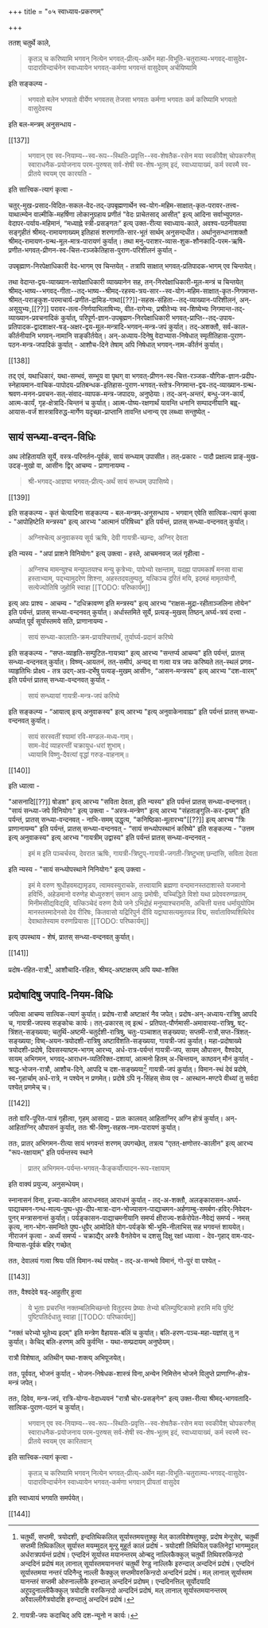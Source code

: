 +++
title = "०५ स्वाध्याय-प्रकरणम्"

+++

ततश् चतुर्थे काले, 

> कृतञ् च करिष्यामि भगवन् नित्येन भगवत्-प्रीत्य्-अर्थेन महा-विभूति-चतुरात्म्य-भगवद्-वासुदेव-पादारविन्दार्चनेन स्वाध्यायेन भगवत्-कर्मणा भगवन्तं वासुदेवम् अर्चयिष्यामि

इति सङ्कल्प्य - 

> भगवतो बलेन भगवतो वीर्येण भगवतस् तेजसा भगवतः कर्मणा भगवतः कर्म करिष्यामि भगवतो वासुदेवस्य 


इति बल-मन्त्रम् अनुसन्धाय -

[[137]] 

> भगवान् एव स्व-नियाम्य--स्व-रूप--स्थिति-प्रवृत्ति--स्व-शेषतैक-रसेन मया स्वकीयैश् चोपकरणैस् स्वाराधनैक-प्रयोजनाय परम-पुरुषस् सर्व-शेषी स्व-शेष-भूतम् इदं, स्वाध्यायाख्यं, कर्म स्वस्मै स्व-प्रीतये स्वयम् एव कारयति -

इति सात्त्विक-त्यागं कृत्वा -  

चतुर्-मुख-प्रसाद-विदित-सकल-वेद-तद्-उपबृह्मणार्थेन स्व-योग-महिम-साक्षात्-कृत-परावर-तत्त्व-याथात्म्येन वाल्मीकि-महर्षिणा लोकानुग्रहाय प्रणीतं "वेदः प्राचेतसाद् आसीत्" इत्य् आदिना सर्वाभ्युपगत-वेदापर-पर्याय-महिमानं, “मध्याह्ने स्त्री-प्रसङ्गतः” इत्य् उक्त-रीत्या स्वाध्याय-काले, अवश्य-पठनीयतया सङ्गृहीतं श्रीमद्-रामायणाख्यम् इतिहासं शरणागति-सार-भूतं सार्थम् अनुसन्दधीत। अर्थानुसन्धानाशक्तौ  श्रीमद्-रामायण-ग्रन्थ-मूल-मात्र-पारायणं कुर्यात्। तथा मनु-पराशर-व्यास-शुक-शौनकादि-परम-ऋषि-प्रणीत-भगवत्-प्रीणन-स्व-चित्त-रञ्जकेतिहास-पुराण-परिशीलनं कुर्यात् - 

उपबृह्माण-निरपेक्षाधिकारी वेद-भागम् एव चिन्तयेत् - तत्रापि साक्षात् भगवत्-प्रतिपादक-भागम् एव चिन्तयेत्।

तथा वेदान्त-द्वय-व्याख्यान-सापेक्षाधिकारी व्याख्यानेन सह, तन्-निरपेक्षाधिकारी-मूल-मन्त्रं च चिन्तयेत् श्रीमद्-भाष्य--भगवद्-गीता--तद्-भाष्य--श्रीमद्-रहस्य-त्रय-सार--स्व-योग-महिम-साक्षात्-कृत-निगमान्त-श्रीमत्-पराङ्कुश-परमाचार्य-प्रणीत-द्रामिड-गाथा[[??]]-सहस्र-संहिता--तद्-व्याख्यान-परिशीलनं, अन्-असूयुभ्यः,[[??]] परावर-तत्व-निर्णयाभिलाषिभ्यः, वीत-रागेभ्यः, प्रश्रीतेभ्यः स्व-शिष्येभ्यः निगमान्त-तद्-व्याख्यान-प्रवचनादिकं कुर्यात्, परिपूर्ण-ज्ञान-उपबृह्मण-निरपेक्षाधिकारी भगवत्-प्राप्ति--तद्-उपाय-प्रतिपादक-द्वादशाक्षर-षड्-अक्षर-द्वय-मूल-मन्त्रादि-भगवन्-मन्त्र-जपं कुर्यात्। तद्-अशक्तौ, सर्व-काल-कीर्तनीयानि भगवन्-नामानि सङ्कीर्तयेत्। अन्-अध्याय-दिनेषु वेदाभ्यास-निषेधात् स्मृतीतिहास-पुराण-पठन-मन्त्र-जपादिकं कुर्यात् - आशौच-दिने तेषाम् अपि निषेधात् भगवन्-नाम-कीर्तनं कुर्यात्।

[[138]]

तद् एवं, यथाधिकारं, यथा-सम्भवं, सम्भूय वा पृथग् वा भगवत्-प्रीणन-स्व-चित्त-रञ्जक-यौगिक-ज्ञान-प्रदीप-स्नेहायमान-वाचिक-पापोदय-प्रतिबन्धक-इतिहास-पुराण-भगवत्-स्तोत्र-निगमान्त-द्वय-तद्-व्याख्यान-ग्रन्थ-श्रवण-मनन-प्रवचन-सत्-संवाद-व्यापक-मन्त्र-जपादयः, अनुष्ठेयाः।  तद्-अन्-अन्तरं, बन्धु-जन-कार्यं, आत्म-कार्यं, गृह-क्षेत्रादि-चिन्तनं च कुर्यात्। आत्म-पोष्य-रक्षणार्थं यावन्ति धनानि सम्पादनीयानि बह्व्-आयास-वर्जं शास्त्राविरुद्ध-मार्गेण यदृच्छा-प्राप्तानि तावन्ति धनान्य् एव लब्ध्वा सन्तुष्येत् - 

## सायं सन्ध्या-वन्दन-विधिः

अथ लोहितायति सूर्ये, वस्त्र-परिनर्तन-पूर्वकं, सायं सन्ध्याम् उपासीत। तत्-प्रकारः - पादौ प्रक्षाल्य प्राङ्-मुख-उदङ्-मुखो वा, आसीनः द्विर् आचम्य - प्राणानायम्य - 

> श्री-भगवद्-आज्ञया भगवत्-प्रीत्य्-अर्थं सायं सन्ध्यम् उपासिष्ये।  

[^१_१३९]:    
    
    चतुर्दशी-अष्टमि-अमावास्या-पौर्णमासी। प्रतिपत्-मन्व्-आदि-युगादि-विषुव-द्वय[[??]]-अयन-द्वय-रूप-सङ्क्रान्ति दिनानि; यस्मिन् दिने,  उदयात् परं, अस्तमयात् पूर्वं वा त्रि-मुहूर्तम् अन्-अध्याय-तिथि-प्राप्तिः तद्-दिनं; यस्यां चतुर्दश्यां सूर्यास्तमयत् पूर्वं, पौर्णमास्याः, अमावास्याया वा  प्राप्तिः, चतुर्दशि-पूर्व-भूता त्रयोदशी-तिथिः,यस्माद् दिनात् पूर्व-दिने, अपर-दिने च अन्-अध्यायः,तद्-दिनं च।

[[139]]

इति सङ्कल्प्य - कृतं चेत्यादिना सङ्कल्प्य - बल-मन्त्रम्-अनुसन्धाय -  भगवान् एवेति सात्विक-त्यागं कृत्वा - "आपोहिष्टेति मन्त्रस्य" इत्य् आरभ्य "आत्मानं परिषिच्य" इति पर्यन्तं, प्रातस् सन्ध्या-वन्दनवत् कुर्यात्। 

> अग्निश्चेत्य् अनुवाकस्य सूर्य ऋषिः, देवी गायत्री-च्छन्दः, अग्निर् देवता

इति न्यस्य - "अपां प्राशने विनियोगः" इत्य् उक्त्वा - हस्ते, आचमनवज् जलं गृहीत्वा - 

> अग्निश्च मामन्युश्च मन्युपतयश्च मन्यु कृत्रेभ्यः, पापेभ्यो रक्षन्ताम्, यदह्ना पापमकार्षं मनसा वाचा हस्ताभ्याम्, पद्भ्यामुदरेण शिश्ना, अहस्तदवलुम्पतु, यत्किञ्च दुरितं मयि, इदमहं मामृतयोनौ, सत्येज्योतिषि जुहोमि स्वाहा
[[TODO: परिष्कार्यम्]]

इत्य् अपः प्राश्य - आचम्य - "दधिक्रावण्ण इति मन्त्रस्य" इत्य् आरभ्य “राक्षस-मुद्रा-रहीताञ्जलिना तोयेन” इति पर्यन्तं, प्रातस् सन्ध्या-वन्दनवत् कुर्यात्। अर्धास्तमिते सूर्ये, प्रत्यङ्-मुखस् तिष्ठन्,अर्घ्य-त्रयं दत्त्वा - अर्घ्यात् पूर्वं सूर्यास्तमये सति, प्राणानायम्य - 

> सायं सन्ध्या-कालाति-क्रम-प्रायश्चित्तार्थं, तुर्यार्घ्य-प्रदानं करिष्ये

इति सङ्कल्प्य - “सप्त-व्याहृति-सम्पुटित-गायत्र्या" इत्य् आरभ्य "सन्तर्प्य आचम्य" इति पर्यन्तं, प्रातस् सन्ध्या-वन्दनवत् कुर्यात्। विष्ण्व्-आयतनं, तत्-समीपं, अन्यद् वा गत्वा यत्र जपः करिष्यते तत्-स्थलं प्रणव-व्याहृतिभिः प्रोक्ष्य - तत्र उदग्-अग्र-दर्भेषु पत्यङ्-मुखम् आसीनः, “आसन-मन्त्रस्य" इत्य् आरभ्य "दश-वारम्" इति पर्यन्तं प्रातस् सन्ध्या-वन्दनवत् कुर्यात् - 

> सायं सन्ध्यायां गायत्री-मन्त्र-जपं करिष्ये

इति सङ्कल्प्य - “आयात्व् इत्य् अनुवाकस्य" इत्य् आरभ्य "इत्य् अनुवाकेनावाह्य” इति पर्यन्तं प्रातस् सन्ध्या-वन्दनवत् कुर्यात्। 

> सायं सरस्वतीं श्यामां रवि-मण्डल-मध्य-गाम्।  
साम-वेदं व्याहरन्तीं चक्रायुध-धरां शुभाम्।  
ध्यायामि विष्णु-दैवत्यां वृद्धां गरुड-वाहनाम्॥ 

[[140]]

इति ध्यात्वा -

"आसनादि[[??]] षोडश" इत्य् आरभ्य "सविता देवता, इति न्यस्य" इति पर्यन्तं प्रातस् सन्ध्या-वन्दनवत्। "सायं सन्ध्या-जपे विनियोगः" इत्य् उक्त्वा - "अस्त्र-मन्त्रेण" इत्य् आरभ्य "संहताङ्गुलि-कर-द्वयम्" इति पर्यन्तं, प्रातस् सन्ध्या-वन्दनवत् - नाभि-समम् उद्धृत्य, "कनिष्ठिका-मूलारभ्य"[[??]] इत्य् आरभ्य "त्रिः प्राणानायम्य" इति पर्यन्तं, प्रातस् सन्ध्या-वन्दनवत् - “सायं सन्ध्योपस्थानं करिष्ये" इति सङ्कल्प्य - "उत्तम इत्य् अनुवाकस्य" इत्य् आरभ्य "गायत्रीम् उद्वास्य" इति पर्यन्तं प्रातस् सन्ध्या-वन्दनवत् - 

> इमं म इति पञ्चर्चस्य, देवरात ऋषिः, गायत्री-त्रिष्टुप्-गायत्री-जगती-त्रिष्टुभश् छन्दांसि, सविता देवता 

इति न्यस्य - "सायं सन्ध्योपस्थाने निनियोगः" इत्य् उक्त्वा - 

> इमं मे वरुण श्रुधीहवमद्यामृडय, त्वामवस्युराचके, तत्त्वायामि ब्रह्मणा वन्दमानस्तदाशास्ते यजमानो हविर्भिः, अहेडमानो वरुणेह बोध्युरुशग्ं समान आयुः प्रमोषीः, यच्चिद्धिते विशो यथा प्रदेववरुणव्रतम्, मिनीमसीद्यविद्यवि, यत्किञ्चेदं वरुण दैव्ये जने ऽभिद्रोहं मनुष्याश्चरामसि, अचित्ती यत्तव धर्मायुयोपिम मानस्तस्मादेनसो देव रीरिषः, कितवासो यद्रिरिपुर्न दीवि यद्वाघासत्यमुतयन्न विद्म, सर्वाताविष्यशिथिरेव देवाथातेस्याम वरुणप्रियासः 
[[TODO: परिष्कार्यम्]]

इत्य् उपस्थाय - शेषं, प्रातस् सन्ध्या-वन्दनवत् कुर्यात्।

[[141]]

प्रदोष-रहित-रात्रौ[^१_१४२], आशौचादि-रहितः, श्रीमद्-अष्टाक्षरम् अपि यथा-शक्ति 

## प्रदोषादिषु जपादि-नियम-विधिः

जपित्वा आचम्य सात्विक-त्यागं कुर्यात्। प्रदोष-रात्रौ अष्टाक्षरं नैव जपेत्। प्रदोष-अन्-अध्याय-रात्रिषु आपदि च, गायत्री-जपस्य सङ्कोचः कार्यः। तत्-प्रकारस् त्व् इत्थं - प्रतिपत्-पौर्णमासी-अमावास्या-रात्रिषु, षट्-त्रिंशत्-सङ्ख्यया; चतुर्थि-अष्टमी-चतुर्दशी-रात्रिषु, चतुः-पञ्चाशत् सङ्ख्यया; सप्तमी-रात्रौ,सप्त-त्रिंशत्-सङ्ख्यया; विष्व्-अयन-त्रयोदशी-रात्रिषु अष्टाविंशति-सङ्ख्यया, गायत्री-जपं कुर्यात्। महा-प्रदोषाख्ये त्रयोदशी-प्रदोषे, दिवसस्याष्टम-भागम् आरभ्य, अर्ध-रात्र-पर्यन्तं गायत्री-जप, सायम् औपासन, वैश्वदेव, सायम् अभिगमन, भगवद्-आराधन-व्यतिरिक्त-दशायां, आत्मनो हितम् अ-चिन्तयन्, काष्ठवन् मौनं कुर्यात् - श्राद्ध-भोजन-रात्रौ, आशौच-दिने, आपदि च दश-सङ्ख्यया[^२_१४२] गायत्री-जपं कुर्यात्। विमान-स्थं देवं प्रदोषे, स्व-गृहार्चाम् अर्ध-रात्रे, न पश्येन् न प्रणमेत्। प्रदोषे ऽपि नृ-सिंहस् सेव्य एव - आस्थान-मण्टपे वीथ्यां तु सर्वदा पश्येत् प्रणमेच् च।

[^१_१४२]:    
    
    चतुर्थी, सप्तमी, त्रयोदशी, इन्दतिथिकलिल् सूर्यास्तमयत्तुक्कु मेल् कालविशेषत्तुक्कु, प्रदोष मेन्ऱुसेर्, चतुर्थी सप्तमी तिथिकलिल् सूर्यास्त मयम्मुदल्  मून्ऱु मुहूर्त कालं प्रदोषं - त्रयोदशी तिथियिल् पकलिनेट्टां भागम्मुदल् अर्धरात्रपर्यन्तं प्रदोषं। एन्ददिनं सूर्यास्त मयानन्तरम् ओन्बदु नाल्लिकैक्कुल् चतुर्थी तिथिवरुकिन्ऱदो अन्ददिनं प्रदोषं मल् लानाल् सूर्यास्तमयानन्तरं चतुर्थी रेण्डु  नाल्लिकै इरुन्दाल् अन्ददिनं प्रदोषं। एन्ददिनं सूर्यास्तमया नन्तरं पदिनैन्दु नाल्ली कैक्कुल् सप्तमीवरुकिन्ऱदो अन्ददिनं प्रदोषं। मल् लानाल् सूर्यास्तम यानन्तरं सप्तमी ओरुनाल्लीकै इरुन्दाल् अन्ददिनं प्रदोषम्। एन्ददिनत्तिल् सूर्योदयादि अऱुपदुनाल्लीकैक्कुल् त्रयोदशि वरुकिन्ऱदो अन्ददिनं प्रदोषं, मल् लानाल् सूर्यास्तमयानन्तरम् अरैवाल्लीगैत्रयोदशि इरुन्दालुं अन्ददिनं प्रदोषं। 

[^२_१४२]: गायत्री-जपः कदाचिद् अपि दश-न्यूनो न कार्यः।

[[142]]

ततो वारि-पूरित-पात्रं गृहीत्वा, गृहम् आसाद्य - प्रातः कालवत् आहिताग्निर् अग्नि होत्रं कुर्यात्। अन्-आहिताग्निर् औपासनं कुर्यात्, ततः श्री-विष्णु-सहस्र-नाम-पारायणं कुर्यात्।

ततः, प्रातर् अभिगमन-रीत्या सायं भगवन्तं शरणम् उपगच्छेत्, तत्रत्य "एतत्-क्षणोत्तर-कालीन" इत्य् आरभ्य "रूप-रक्षायाम्" इति पर्यन्तस्य स्थाने 

> प्रातर् अभिगमन-पर्यन्त-भगवत्-कैङ्कर्योत्पादन-रूप-रक्षायाम्

इति वाक्यं प्रयुज्य, अनुसन्धेयम्।

स्नानासनं विना, इज्या-कालीन आराधनवत् आराधनं कुर्यात् - तद्-अ-शक्तौ, अलङ्कारासन-अर्घ्य-पाद्याचमन-गन्ध-माल्य-पुष्प-धूप-दीप-मात्रा-दान-भोज्यासन-पाद्याचमन-अर्हणाम्बु-समर्बण-हविर्-निवेदन-पुनर् मन्त्रासनान्तं कुर्यात्। पर्यङ्कासन-पाद्याचमनीयानि समर्प्य क्षीराज्य-शर्करोपेत-नैवेद्यं समर्प्य -  नमस् कृत्य, नाग-भोग-समन्विते पुष्प-धूपैर् आमोदिते योग-पर्यङ्के श्री-भूमि-नीलाभिस् सह भगवन्तं शाययेत्। नीराजनं कृत्वा - अर्ध्यं समर्प्य - चक्राद्यैर् अस्त्रैः वैनतेयेन च दशसु दिक्षु रक्षां ध्यात्वा - देव-गृहाद् वाम-पाद-विन्यास-पूर्वकं बहिर् गच्छेत्

ततः, देवालयं गत्वा श्रियः पतिं विमान-स्थं पश्येत् - तद्-अ-सन्भवे विमानं, गो-पुरं वा पश्येत् - 

[[143]]

ततः, वैश्वदेवे षड्-आहुतीर् हुत्वा 

> ये भूताः प्रचरन्ति नक्तम्बलिमिच्छन्तो वितुदस्य प्रेष्याः तेभ्यो बलिम्पुष्टिकामो हरामि मयि पुष्टिं पुष्टिपतिर्दधातु स्वाहा
[[TODO: परिष्कार्यम्]]

"नक्तं चरेभ्यो भूतेभ्य इदम्" इति मन्त्रेण वैहायस-बलिं च कुर्यात्। बलि-हरण-पञ्च-महा-यज्ञांस् तु न कुर्यात्। केचिद् बलि-हरणम् अपि कुर्वन्ति - यथा-सम्प्रदायम् अनुष्ठेयम्।

रात्रौ विशेषात्, अतिथीन् यथा-शक्त्य् अभिपूजयेत्।

ततः, पूर्ववत्, भोजनं कुर्यात् - भोजन-निषेधक-शास्त्रं विना,अन्येन निमित्तेन भोजने विलुप्ते प्राणाग्नि-होत्र-मन्त्रं जपेत्।

ततः, दिवेव, मन्त्र-जपं, रात्रि-योग्य-वेदाध्ययनं "रात्रौ चोर-प्रसङ्गेन" इत्य् उक्त-रीत्या श्रीमद्-भागवतादि-सात्विक-पुराण-पठनं च कुर्यात्।

> भगवान् एव स्व-नियाम्य--स्व-रूप--स्थिति-प्रवृत्ति--स्व-शेषतैक-रसेन मया स्वकीयैश् चोपकरणैस् स्वाराधनैक-प्रयोजनाय परम-पुरुषस् सर्व-शेषी स्व-शेष-भूतम् इदं, स्वाध्यायाख्यं, कर्म स्वस्मै स्व-प्रीतये स्वयम् एव कारितवान्

इति सात्त्विक-त्यागं कृत्वा - 

> कृतञ् च करिष्यामि भगवन् नित्येन भगवत्-प्रीत्य्-अर्थेन महा-विभूति-चतुरात्म्य-भगवद्-वासुदेव-पादारविन्दार्चनेन स्वाध्यायेन भगवत्-कर्मणा भगवान् प्रीयतां वासुदेव

इति स्वाध्यायं भगवति समर्पयेत्।

[[144]]
